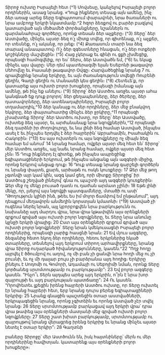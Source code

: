 
Տիրոջ ուխտը Իսրայելի հետ
(^1) Մովսեսը, կանչելով Իսրայելի բոլոր որդիներին, ասաց նրանց. «Դուք ինքներդ տեսաք այն ամենը, ինչ ձեր առաջ
արեց Տերը Եգիպտոսում փարավոնի, նրա ծառաների ու նրա ամբողջ երկրի նկատմամբ.^2 հզոր ձեռքով ու բարձր
բազկով կատարված այն մեծամեծ փորձանքները, նշաններն ու զարմանահրաշ գործերը, որոնք տեսան ձեր աչքերը։
(^3) Տերը՝ ձեր Աստվածը, մինչեւ այսօր ձեզ ո՛չ միտք տվեց, որ գիտենաք, ո՛չ աչքեր, որ տեսնեք, ո՛չ ականջ, որ լսեք։
(^4) Քառասուն տարի նա ձեզ տարավ անապատով։ Ո՛չ ձեր զգեստները հնացան, ո՛չ ձեր ոտքերի կոշիկները մաշվեցին։
(^5) Հաց չկերաք եւ գինի ու ցքի չխմեցիք, որպեսզի համոզվեիք, որ ես՝ Տերս, ձեր Աստվածն եմ, (^6) եւ եկաք մինչեւ այս
վայրը։ Մեր դեմ պատերազմի ելան Եսեբոնի թագավոր Սեհովնը եւ Բասանի թագավոր Օվգը։ Հարվածեցինք նրանց 7 ու
գրավեցինք նրանց երկիրը, եւ այն ժառանգություն տվեցի Ռուբենի ցեղին, Գադի ցեղին ու Մանասեի կես ցեղին։
(^8) Հետեւե՛ք, որ կատարեք այս ուխտի բոլոր խոսքերը, որպեսզի իմանաք այն ամենը, թե ինչ եք անելու։
(^9) Տիրոջ՝ ձեր Աստծու առջեւ այսօր ահա կանգնած եք դուք բոլորդ՝ ձեր ցեղապետները, ձեր ծերերը, ձեր
դատավորները, ձեր ատենադպիրները, Իսրայելի բոլոր տղամարդիկ,^10 ձեր կանայք ու ձեր որդիները, ձեր մեջ բնակվող
եկվորը, ձեր փայտահատից մինչեւ ձեր ջրկիրը,^11 որպեսզի չխախտեք Տիրոջ՝ ձեր Աստծու ուխտը, որ Տերը՝ ձեր
Աստվածը, ուխտեց ձեզ այսօր, եւ արժանանաք նրա նզովքներին,^12 որպեսզի ձեզ դարձնի իր ժողովուրդը, եւ նա լինի ձեզ
համար Աստված, ինչպես ասել է եւ ինչպես երդվել է ձեր հայրերին՝ Աբրահամին, Իսահակին ու Հակոբին։
(^13) Ես այս ուխտերն ու այս նզովքները ոչ միայն ձեզ համար եմ անում՝ 14 նրանց համար, ովքեր այսօր մեզ հետ են՝
Տիրոջ՝ մեր Աստծու առջեւ, այլ նաեւ նրանց համար, ովքեր այսօր մեզ հետ չեն։ 15 Դուք ինքներդ էլ գիտեք, թե ինչպես
ապրեցինք եգիպտացիների երկրում, թե ինչպես անցանք այն ազգերի միջից, որոնց երկրով անցաք դուք։ 16 Դուք տեսաք
նրանց գարշելի գործերն ու նրանց փայտե, քարե, արծաթե ու ոսկե կուռքերը։ 17 Ձեր մեջ թող չգտնվի այր կամ կին, ազգ
կամ ցեղ, որի միտքը Տիրոջից՝ իր Աստծուց շեղված լինելով՝ գնա ու պաշտի այդ ազգերի կուռքերին։ Ձեր մեջ ոչ մեկը
բուսած դառն ու դաժան արմատ չլինի։ 18 Եթե լինի մեկը, որ, լսելով այս նզովքի պատգամները, մտածի ու ասի՝
“Թողություն կլինի ինձ, թեեւ ես իմ մոլոր ճամփով եմ ընթանում”, այդ դեպքում մեղավորն անմեղին կորստյան կմատնի։
(^19) Աստված չի ուզենա ներել նրան, այլ կբորբոքվեն նրա բարկությունն ու նախանձը այդ մարդու վրա, նրա վրա կթափվեն
այս օրենքների գրքում գրված այս ուխտի բոլոր նզովքները, եւ Տերը նրա անունը կջնջի երկրի վրայից։ 20 Ըստ այս
օրենքների գրքում գրված այս ուխտի բոլոր նզովքների՝ Տերը նրան կմեկուսացնի Իսրայելի բոլոր որդիներից, որպեսզի
չարիք հասցնի նրան։ 21 Եվ մյուս ազգերը, ձեզանից հետո եկող ձեր որդիները, հեռու երկրներից եկած օտարները,
տեսնելով այդ երկրում տիրող արհավիրքները, նրանց վրա Տիրոջ ուղարկած հիվանդությունները, կասեն.^22 “Ողջ հողը
այրվել է ծծումբով ու աղով, ոչ մի բան չի ցանվի նրա հողի մեջ ու չի բուսնի, եւ ոչ մի դալար բույս չի բարձրանա այդ հողից։
Երկիրը լինելու է Սոդոմի ու Գոմորի, Ադամայի ու Սեբոյիմի նման, որոնք Տերը կործանեց սրտմտությամբ ու
բարկությամբ”։ 23 Եվ բոլոր ազգերը կասեն. “Ինչո՞ւ Տերն այդպես արեց այդ երկրին, ո՞րն է նրա խոր զայրույթի եւ այդ
բարկության պատճառը”։ 24 Ու կասեն. “Որովհետեւ լքեցին իրենց հայրերի Աստծու ուխտը, որ Տերը ուխտել էր նրանց
հայրերի հետ, երբ նրանց դուրս բերեց եգիպտացիների երկրից։ 25 Նրանք գնացին պաշտեցին օտար աստվածների,
երկրպագեցին նրանց, որոնց չգիտեին եւ որոնց Աստված չէր տվել նրանց։ 26 Տերը սրտմտությամբ բարկացավ այդ երկրի
վրա՝ դրա վրա թափեց այս օրենքների մատյանի մեջ գրված ուխտի բոլոր նզովքները։ 27 Տերը շատ խիստ բարկությամբ,
սրտմտությամբ ու զայրույթով նրանց վերացրեց իրենց երկրից եւ նրանց մինչեւ այսօր նետել է օտար երկիր”։ 28 Գաղտնի


բաները Տիրոջը՝ մեր Աստծունն են, իսկ հայտնիները՝ մերն ու մեր որդիներինը հավիտյան. կատարենք այս օրենքների
բոլոր խոսքերը»։
